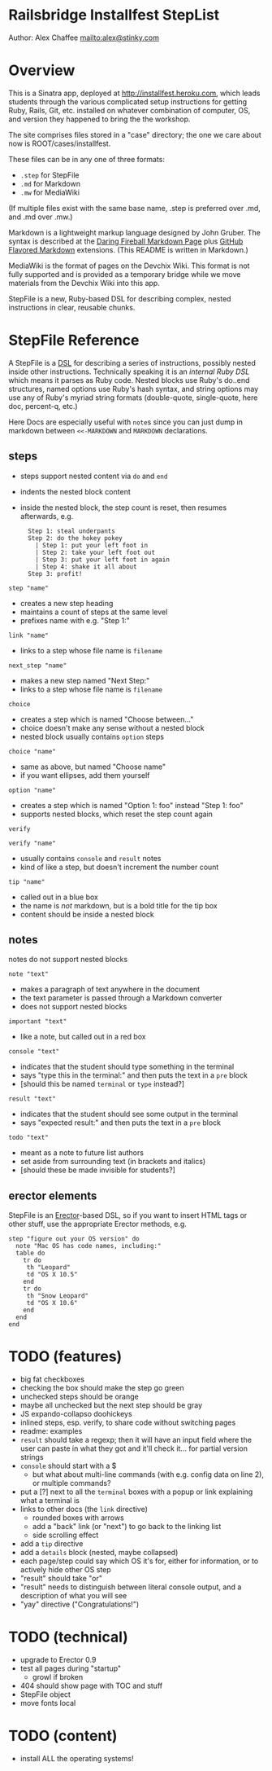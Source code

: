 # Railsbridge Installfest StepList

Author: Alex Chaffee <mailto:alex@stinky.com>

# Overview

This is a Sinatra app, deployed at <http://installfest.heroku.com>, which leads students through the various complicated setup instructions for getting Ruby, Rails, Git, etc. installed on whatever combination of computer, OS, and version they happened to bring the the workshop.

The site comprises files stored in a "case" directory; the one we care about now is ROOT/cases/installfest.

These files can be in any one of three formats:

* `.step` for StepFile
* `.md` for Markdown
* `.mw` for MediaWiki

(If multiple files exist with the same base name, .step is preferred over .md, and .md over .mw.)

Markdown is a lightweight markup language designed by John Gruber. The syntax is described at the [Daring Fireball Markdown Page](http://google.com/search?q=markdown+syntax) plus [GitHub Flavored Markdown](http://github.github.com/github-flavored-markdown/) extensions. (This README is written in Markdown.)

MediaWiki is the format of pages on the Devchix Wiki. This format is not fully supported and is provided as a temporary bridge while we move materials from the Devchix Wiki into this app.

StepFile is a new, Ruby-based DSL for describing complex, nested instructions in clear, reusable chunks.

# StepFile Reference

A StepFile is a [DSL](http://en.wikipedia.org/wiki/domain+specific+language) for describing a series of instructions, possibly nested inside other instructions. Technically speaking it is an *internal Ruby DSL* which means it parses as Ruby code. Nested blocks use Ruby's do..end structures, named options use Ruby's hash syntax, and string options may use any of Ruby's myriad string formats (double-quote, single-quote, here doc, percent-q, etc.)

Here Docs are especially useful with `note`s since you can just dump in markdown between `<<-MARKDOWN` and `MARKDOWN` declarations.

## steps

* steps support nested content via `do` and `end`
* indents the nested block content
* inside the nested block, the step count is reset, then resumes afterwards, e.g.

        Step 1: steal underpants
        Step 2: do the hokey pokey
          | Step 1: put your left foot in
          | Step 2: take your left foot out
          | Step 3: put your left foot in again
          | Step 4: shake it all about
        Step 3: profit!

`step "name"`

  * creates a new step heading
  * maintains a count of steps at the same level
  * prefixes name with e.g. "Step 1:"

`link "name"`

  * links to a step whose file name is `filename`

`next_step "name"`

  * makes a new step named "Next Step:"
  * links to a step whose file name is `filename`

`choice`

  * creates a step which is named "Choose between..."
  * choice doesn't make any sense without a nested block
  * nested block usually contains `option` steps

`choice "name"`

  * same as above, but named "Choose name"
  * if you want ellipses, add them yourself

`option "name"`

  * creates a step which is named "Option 1: foo" instead "Step 1: foo"
  * supports nested blocks, which reset the step count again

`verify`

`verify "name"`

  * usually contains `console` and `result` notes
  * kind of like a step, but doesn't increment the number count

`tip "name"`

  * called out in a blue box
  * the name is *not* markdown, but is a bold title for the tip box
  * content should be inside a nested block

## notes

notes do not support nested blocks

`note "text"`

  * makes a paragraph of text anywhere in the document
  * the text parameter is passed through a Markdown converter
  * does not support nested blocks
  
`important "text"`

  * like a note, but called out in a red box

`console "text"`

  * indicates that the student should type something in the terminal
  * says "type this in the terminal:" and then puts the text in a `pre` block
  * [should this be named `terminal` or `type` instead?]

`result "text"`

  * indicates that the student should see some output in the terminal
  * says "expected result:" and then puts the text in a `pre` block

`todo "text"`

  * meant as a note to future list authors
  * set aside from surrounding text (in brackets and italics)
  * [should these be made invisible for students?]

## erector elements

StepFile is an [Erector](http://erector.rubyforge.org)-based DSL, so if you want to insert HTML tags or other stuff, use the appropriate Erector methods, e.g.

    step "figure out your OS version" do
      note "Mac OS has code names, including:"
      table do
        tr do
         th "Leopard"
         td "OS X 10.5"
        end
        tr do
         th "Snow Leopard"
         td "OS X 10.6"
        end
      end
    end


# TODO (features)

* big fat checkboxes
* checking the box should make the step go green
* unchecked steps should be orange
* maybe all unchecked but the next step should be gray
* JS expando-collapso doohickeys
* inlined steps, esp. verify, to share code without switching pages
* readme: examples
* `result` should take a regexp; then it will have an input field where the user can paste in what they got and it'll check it... for partial version strings
* `console` should start with a $
  * but what about multi-line commands (with e.g. config data on line 2), or multiple commands?
* put a [?] next to all the `terminal` boxes with a popup or link explaining what a terminal is
* links to other docs (the `link` directive)
  * rounded boxes with arrows
  * add a "back" link (or "next") to go back to the linking list
  * side scrolling effect
* add a `tip` directive
* add a `details` block (nested, maybe collapsed)
* each page/step could say which OS it's for, either for information, or to actively hide other OS step
* "result" should take "or"
* "result" needs to distinguish between literal console output, and a description of what you will see
* "yay" directive ("Congratulations!")

# TODO (technical)
* upgrade to Erector 0.9
* test all pages during "startup"
  * growl if broken
* 404 should show page with TOC and stuff
* StepFile object
* move fonts local

# TODO (content)
* install ALL the operating systems!



